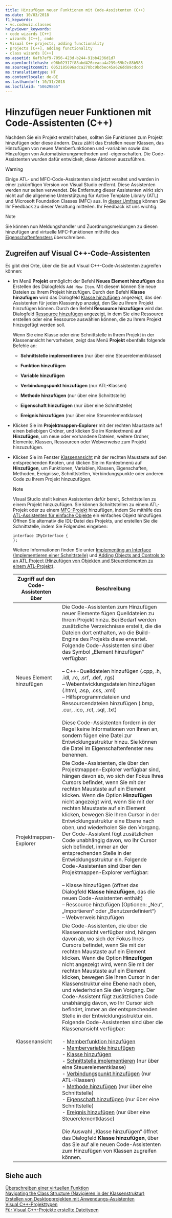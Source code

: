 ```yaml
---
title: Hinzufügen neuer Funktionen mit Code-Assistenten (C++)
ms.date: 10/03/2018
f1_keywords:
- vc.codewiz.classes
helpviewer_keywords:
- code wizards [C++]
- wizards [C++], code
- Visual C++ projects, adding functionality
- projects [C++], adding functionality
- class wizards [C++]
ms.assetid: 6afb7ef9-7056-423d-b244-91bb4236d1d7
ms.openlocfilehash: d96b02317f88abd426ceaca4a239e59b2c88b585
ms.sourcegitcommit: 6052185696adca270bc9bdbec45a626dd89cdcdd
ms.translationtype: HT
ms.contentlocale: de-DE
ms.lasthandoff: 10/31/2018
ms.locfileid: "50629865"
---
```

# <a name="adding-functionality-with-code-wizards-c"></a>Hinzufügen neuer Funktionen mit Code-Assistenten (C++)

Nachdem Sie ein Projekt erstellt haben, sollten Sie Funktionen zum Projekt hinzufügen oder diese ändern. Dazu zählt das Erstellen neuer Klassen, das Hinzufügen von neuen Memberfunktionen und -variablen sowie das Hinzufügen von Automatisierungsmethoden und -eigenschaften. Die Code-Assistenten wurden dafür entwickelt, diese Aktionen auszuführen.

> [!WARNING]
> Einige ATL- und MFC-Code-Assistenten sind jetzt veraltet und werden in einer zukünftigen Version von Visual Studio entfernt. Diese Assistenten werden nur selten verwendet. Die Entfernung dieser Assistenten wirkt sich nicht auf die allgemeine Unterstützung für Active Template Library (ATL) und Microsoft Foundation Classes (MFC) aus. In [dieser Umfrage](https://www.surveymonkey.com/r/QDWKKCN) können Sie Ihr Feedback zu dieser Veraltung mitteilen. Ihr Feedback ist uns wichtig.

> [!NOTE]
>  Sie können nun Meldungshandler und Zuordnungsmeldungen zu diesen hinzufügen und virtuelle MFC-Funktionen mithilfe des [Eigenschaftenfensters](/visualstudio/ide/reference/properties-window) überschreiben.

## <a name="accessing-visual-c-code-wizards"></a>Zugreifen auf Visual C++-Code-Assistenten

Es gibt drei Orte, über die Sie auf Visual C++-Code-Assistenten zugreifen können:

- Im Menü **Projekt** ermöglicht der Befehl **Neues Element hinzufügen** das Erstellen des Dialogfelds `Add New Item`. Mit diesem können Sie neue Dateien zu Ihrem Projekt hinzufügen. Durch den Befehl **Klasse hinzufügen** wird das Dialogfeld [Klasse hinzufügen](../ide/add-class-dialog-box.md) angezeigt, das den Assistenten für jeden Klassentyp anzeigt, den Sie zu Ihrem Projekt hinzufügen können. Durch den Befehl **Ressource hinzufügen** wird das Dialogfeld [Ressource hinzufügen](../windows/add-resource-dialog-box.md) angezeigt, in dem Sie eine Ressource erstellen oder eine Ressource auswählen können, die zu Ihrem Projekt hinzugefügt werden soll.

   Wenn Sie eine Klasse oder eine Schnittstelle in Ihrem Projekt in der Klassenansicht hervorheben, zeigt das Menü **Projekt** ebenfalls folgende Befehle an:

   - **Schnittstelle implementieren** (nur über eine Steuerelementklasse)

   - **Funktion hinzufügen**

   - **Variable hinzufügen**

   - **Verbindungspunkt hinzufügen** (nur ATL-Klassen)

   - **Methode hinzufügen** (nur über eine Schnittstelle)

   - **Eigenschaft hinzufügen** (nur über eine Schnittstelle)

   - **Ereignis hinzufügen** (nur über eine Steuerelementklasse)

- Klicken Sie im **Projektmappen-Explorer** mit der rechten Maustaste auf einen beliebigen Ordner, und klicken Sie im Kontextmenü auf **Hinzufügen**, um neue oder vorhandene Dateien, weitere Ordner, Elemente, Klassen, Ressourcen oder Webverweise zum Projekt hinzuzufügen.

- Klicken Sie im Fenster [Klassenansicht](/visualstudio/ide/viewing-the-structure-of-code) mit der rechten Maustaste auf den entsprechenden Knoten, und klicken Sie im Kontextmenü auf **Hinzufügen**, um Funktionen, Variablen, Klassen, Eigenschaften, Methoden, Ereignisse, Schnittstellen, Verbindungspunkte oder anderen Code zu Ihrem Projekt hinzuzufügen.

   > [!NOTE]
   > Visual Studio stellt keinen Assistenten dafür bereit, Schnittstellen zu einem Projekt hinzuzufügen. Sie können Schnittstellen zu einem ATL-Projekt oder zu einem [MFC-Projekt](../mfc/reference/adding-atl-support-to-your-mfc-project.md) hinzufügen, indem Sie mithilfe des [ATL-Assistenten für einfache Objekte](../atl/reference/atl-simple-object-wizard.md) ein einfaches Objekt hinzufügen. Öffnen Sie alternativ die IDL-Datei des Projekts, und erstellen Sie die Schnittstelle, indem Sie Folgendes eingeben:

    ```IDL
    interface IMyInterface {
    };
    ```

   Weitere Informationen finden Sie unter [Implementing an Interface (Implementieren einer Schnittstelle)](../ide/implementing-an-interface-visual-cpp.md) und [Adding Objects and Controls to an ATL Project (Hinzufügen von Objekten und Steuerelementen zu einem ATL-Projekt)](../atl/reference/adding-objects-and-controls-to-an-atl-project.md).

   |Zugriff auf den Code-Assistenten über|Beschreibung |
   |-----------------------------|-----------------|
   |Neues Element hinzufügen|Die Code-Assistenten zum Hinzufügen neuer Elemente fügen Quelldateien zu Ihrem Projekt hinzu. Bei Bedarf werden zusätzliche Verzeichnisse erstellt, die die Dateien dort enthalten, wo die Build-Engine des Projekts diese erwartet. Folgende Code-Assistenten sind über das Symbol „Element hinzufügen“ verfügbar:<br /><br />– C++-Quelldateien hinzufügen (.cpp, .h, .idl, .rc, .srf, .def, .rgs)<br />– Webentwicklungsdateien hinzufügen (.html, .asp, .css, .xml)<br />– Hilfsprogrammdateien und Ressourcendateien hinzufügen (.bmp, .cur, .ico, .rct, .sql, .txt)<br /><br />Diese Code-Assistenten fordern in der Regel keine Informationen von Ihnen an, sondern fügen eine Datei zur Entwicklungsstruktur hinzu. Sie können die Datei im Eigenschaftenfenster neu benennen.|
   |Projektmappen-Explorer|Die Code-Assistenten, die über den Projektmappen-Explorer verfügbar sind, hängen davon ab, wo sich der Fokus Ihres Cursors befindet, wenn Sie mit der rechten Maustaste auf ein Element klicken. Wenn die Option **Hinzufügen** nicht angezeigt wird, wenn Sie mit der rechten Maustaste auf ein Element klicken, bewegen Sie Ihren Cursor in der Entwicklungsstruktur eine Ebene nach oben, und wiederholen Sie den Vorgang. Der Code-Assistent fügt zusätzlichen Code unabhängig davon, wo Ihr Cursor sich befindet, immer an der entsprechenden Stelle in der Entwicklungsstruktur ein. Folgende Code-Assistenten sind über den Projektmappen-Explorer verfügbar:<br /><br />– Klasse hinzufügen (öffnet das Dialogfeld **Klasse hinzufügen**, das die neuen Code-Assistenten enthält)<br />– Ressource hinzufügen (Optionen: „Neu“, „Importieren“ oder „Benutzerdefiniert“)<br />– Webverweis hinzufügen|
   |Klassenansicht|Die Code-Assistenten, die über die Klassenansicht verfügbar sind, hängen davon ab, wo sich der Fokus Ihres Cursors befindet, wenn Sie mit der rechten Maustaste auf ein Element klicken. Wenn die Option **Hinzufügen** nicht angezeigt wird, wenn Sie mit der rechten Maustaste auf ein Element klicken, bewegen Sie Ihren Cursor in der Klassenstruktur eine Ebene nach oben, und wiederholen Sie den Vorgang. Der Code-Assistent fügt zusätzlichen Code unabhängig davon, wo Ihr Cursor sich befindet, immer an der entsprechenden Stelle in der Entwicklungsstruktur ein. Folgende Code-Assistenten sind über die Klassenansicht verfügbar:<br /><br />- [Memberfunktion hinzufügen](../ide/adding-a-member-function-visual-cpp.md)<br />- [Membervariable hinzufügen](../ide/adding-a-member-variable-visual-cpp.md)<br />- [Klasse hinzufügen](../ide/adding-a-class-visual-cpp.md)<br />- [Schnittstelle implementieren](../ide/implement-interface-wizard.md) (nur über eine Steuerelementklasse)<br />- [Verbindungspunkt hinzufügen](../ide/implement-connection-point-wizard.md) (nur ATL-Klassen)<br />- [Methode hinzufügen](../ide/add-method-wizard.md) (nur über eine Schnittstelle)<br />- [Eigenschaft hinzufügen](../ide/names-add-property-wizard.md) (nur über eine Schnittstelle)<br />- [Ereignis hinzufügen](../ide/add-event-wizard.md) (nur über eine Steuerelementklasse)<br /><br />Die Auswahl „Klasse hinzufügen“ öffnet das Dialogfeld **Klasse hinzufügen**, über das Sie auf alle neuen Code-Assistenten zum Hinzufügen von Klassen zugreifen können.|

## <a name="see-also"></a>Siehe auch

[Überschreiben einer virtuellen Funktion](../ide/overriding-a-virtual-function-visual-cpp.md)<br>
[Navigating the Class Structure (Navigieren in der Klassenstruktur)](../ide/navigating-the-class-structure-visual-cpp.md)<br>
[Erstellen von Desktopprojekten mit Anwendungs-Assistenten](../ide/creating-desktop-projects-by-using-application-wizards.md)<br>
[Visual C++-Projekttypen](../ide/visual-cpp-project-types.md)<br>
[Für Visual C++-Projekte erstellte Dateitypen](../ide/file-types-created-for-visual-cpp-projects.md)
